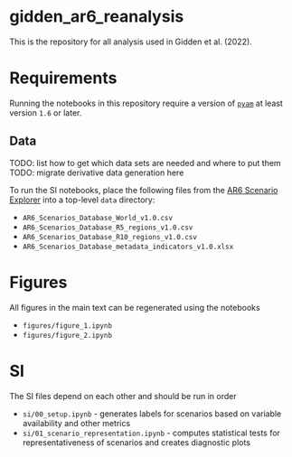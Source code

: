 # gidden_ar6_reanalysis

This is the repository for all analysis used in Gidden et al. (2022).

# Requirements

Running the notebooks in this repository require a version of [`pyam`](https://pyam-iamc.readthedocs.io/en/stable/) at least version `1.6` or later.

## Data

TODO: list how to get which data sets are needed and where to put them
TODO: migrate derivative data generation here

To run the SI notebooks, place the following files from the [AR6 Scenario Explorer](https://data.ene.iiasa.ac.at/ar6/#/downloads) into a top-level `data` directory:

- `AR6_Scenarios_Database_World_v1.0.csv`
- `AR6_Scenarios_Database_R5_regions_v1.0.csv`
- `AR6_Scenarios_Database_R10_regions_v1.0.csv`
- `AR6_Scenarios_Database_metadata_indicators_v1.0.xlsx`


# Figures

All figures in the main text can be regenerated using the notebooks

- `figures/figure_1.ipynb`
- `figures/figure_2.ipynb`

# SI

The SI files depend on each other and should be run in order

- `si/00_setup.ipynb` - generates labels for scenarios based on variable availability and other metrics
- `si/01_scenario_representation.ipynb` - computes statistical tests for representativeness of scenarios and creates diagnostic plots